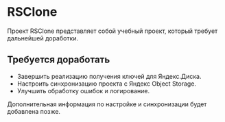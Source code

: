 # RSClone

Проект RSClone представляет собой учебный проект, который требует дальнейшей доработки.

## Требуется доработать

* Завершить реализацию получения ключей для Яндекс.Диска.
* Настроить синхронизацию проекта с Яндекс Object Storage.
* Улучшить обработку ошибок и логирование.

Дополнительная информация по настройке и синхронизации будет добавлена позже.
